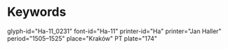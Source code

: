 # Keywords
glyph-id="Ha-11_0231"
font-id="Ha-11"
printer-id="Ha"
printer="Jan Haller"
period="1505–1525"
place="Kraków"
PT plate="174"

